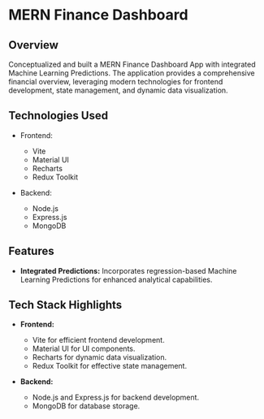 # MERN Finance Dashboard

## Overview

Conceptualized and built a MERN Finance Dashboard App with integrated Machine Learning Predictions. The application provides a comprehensive financial overview, leveraging modern technologies for frontend development, state management, and dynamic data visualization.

## Technologies Used

- Frontend:
  - Vite
  - Material UI
  - Recharts
  - Redux Toolkit

- Backend:
  - Node.js
  - Express.js
  - MongoDB

## Features

- **Integrated Predictions:** Incorporates regression-based Machine Learning Predictions for enhanced analytical capabilities.

## Tech Stack Highlights

- **Frontend:**
  - Vite for efficient frontend development.
  - Material UI for UI components.
  - Recharts for dynamic data visualization.
  - Redux Toolkit for effective state management.

- **Backend:**
  - Node.js and Express.js for backend development.
  - MongoDB for database storage.

